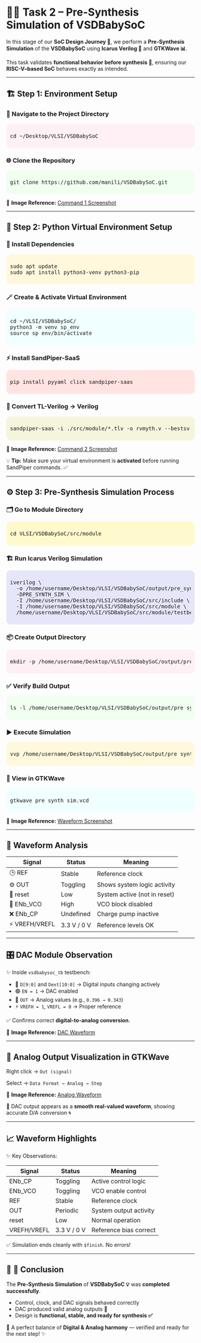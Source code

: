 # 🌈✨ Task 2 – Pre-Synthesis Simulation of VSDBabySoC

In this stage of our **SoC Design Journey 🚀**, we perform a **Pre-Synthesis Simulation** of the **VSDBabySoC** using **Icarus Verilog 🧠** and **GTKWave 📊**.

This task validates **functional behavior before synthesis 🧩**, ensuring our **RISC-V–based SoC** behaves exactly as intended.

---

## 🏗️ Step 1: Environment Setup

### 📂 Navigate to the Project Directory

<div style="background-color:#FFF0F5; border-radius:12px; padding:10px; margin:8px 0;">
<pre>cd ~/Desktop/VLSI/VSDBabySoC</pre>
</div>

### 🌐 Clone the Repository

<div style="background-color:#F0FFF0; border-radius:12px; padding:10px; margin:8px 0;">
<pre>git clone https://github.com/manili/VSDBabySoC.git</pre>
</div>

🔗 **Image Reference:** [Command 1 Screenshot](https://github.com/Gowtham007007/Week-2_RISC-V_Tapeout/blob/main/Images/command1.png)

---

## 🧩 Step 2: Python Virtual Environment Setup

### 🔧 Install Dependencies

<div style="background-color:#FFF8DC; border-radius:12px; padding:10px; margin:8px 0;">
<pre>sudo apt update
sudo apt install python3-venv python3-pip</pre>
</div>

### 🪄 Create & Activate Virtual Environment

<div style="background-color:#F0FFFF; border-radius:12px; padding:10px; margin:8px 0;">
<pre>cd ~/VLSI/VSDBabySoC/
python3 -m venv sp_env
source sp_env/bin/activate</pre>
</div>

### ⚡ Install SandPiper-SaaS

<div style="background-color:#FFE4E1; border-radius:12px; padding:10px; margin:8px 0;">
<pre>pip install pyyaml click sandpiper-saas</pre>
</div>

### 🧠 Convert TL-Verilog → Verilog

<div style="background-color:#F5F5DC; border-radius:12px; padding:10px; margin:8px 0;">
<pre>sandpiper-saas -i ./src/module/*.tlv -o rvmyth.v --bestsv --noline -p verilog --outdir ./src/module/</pre>
</div>

🔗 **Image Reference:** [Command 2 Screenshot](https://github.com/Gowtham007007/Week-2_RISC-V_Tapeout/blob/main/Images/command2.png)

💡 **Tip:** Make sure your virtual environment is **activated** before running SandPiper commands. ✅

---

## ⚙️ Step 3: Pre-Synthesis Simulation Process

### 🗂️ Go to Module Directory

<div style="background-color:#FFFACD; border-radius:12px; padding:10px; margin:8px 0;">
<pre>cd VLSI/VSDBabySoC/src/module</pre>
</div>

### 🏗️ Run Icarus Verilog Simulation

<div style="background-color:#E6E6FA; border-radius:12px; padding:10px; margin:8px 0;">
<pre>iverilog \
  -o /home/username/Desktop/VLSI/VSDBabySoC/output/pre_synth_sim/pre_synth_sim.out \
  -DPRE_SYNTH_SIM \
  -I /home/username/Desktop/VLSI/VSDBabySoC/src/include \
  -I /home/username/Desktop/VLSI/VSDBabySoC/src/module \
  /home/username/Desktop/VLSI/VSDBabySoC/src/module/testbench.v</pre>
</div>

### 📦 Create Output Directory

<div style="background-color:#FFF0F5; border-radius:12px; padding:10px; margin:8px 0;">
<pre>mkdir -p /home/username/Desktop/VLSI/VSDBabySoC/output/pre_synth_sim</pre>
</div>

### ✅ Verify Build Output

<div style="background-color:#F0FFF0; border-radius:12px; padding:10px; margin:8px 0;">
<pre>ls -l /home/username/Desktop/VLSI/VSDBabySoC/output/pre_synth_sim/pre_synth_sim.out</pre>
</div>

### ▶️ Execute Simulation

<div style="background-color:#FFF8DC; border-radius:12px; padding:10px; margin:8px 0;">
<pre>vvp /home/username/Desktop/VLSI/VSDBabySoC/output/pre_synth_sim/pre_synth_sim.out</pre>
</div>

### 🌈 View in GTKWave

<div style="background-color:#F0FFFF; border-radius:12px; padding:10px; margin:8px 0;">
<pre>gtkwave pre_synth_sim.vcd</pre>
</div>

🔗 **Image Reference:** [Waveform Screenshot](https://github.com/Gowtham007007/Week-2_RISC-V_Tapeout/blob/main/Images/vsdwave.png)

---

## 🌟 Waveform Analysis

| Signal | Status | Meaning |
| --- | --- | --- |
| 🕒 REF | Stable | Reference clock |
| ⚙️ OUT | Toggling | Shows system logic activity |
| 🔄 reset | Low | System active (not in reset) |
| 🚫 ENb_VCO | High | VCO block disabled |
| ❌ ENb_CP | Undefined | Charge pump inactive |
| ⚡ VREFH/VREFL | 3.3 V / 0 V | Reference levels OK |

---

## 🎛️ DAC Module Observation

✨ Inside `vsdbabysoc_tb` testbench:

- 🔢 `D[9:0]` and `Dext[10:0]` → Digital inputs changing actively
- 🟢 `EN = 1` → DAC enabled
- 🌊 `OUT` → Analog values (e.g., `0.396 → 0.343`)
- ⚡ `VREFH = 1`, `VREFL = 0` → Proper reference

✅ Confirms correct **digital-to-analog conversion**.

🔗 **Image Reference:** [DAC Waveform](https://github.com/Gowtham007007/Week-2_RISC-V_Tapeout/blob/main/Images/dac_gtkwave.png)

---

## 🧠 Analog Output Visualization in GTKWave

Right click → `Out (signal)`

Select → `Data Format → Analog → Step`

🔗 **Image Reference:** [Analog Waveform](https://github.com/Gowtham007007/Week-2_RISC-V_Tapeout/blob/main/Images/analogwave.png)

💖 DAC output appears as a **smooth real-valued waveform**, showing accurate D/A conversion 🌀

---

## 📈 Waveform Highlights

✨ Key Observations:

| Signal | Status | Meaning |
| --- | --- | --- |
| ENb_CP | Toggling | Active control logic |
| ENb_VCO | Toggling | VCO enable control |
| REF | Stable | Reference clock |
| OUT | Periodic | System output activity |
| reset | Low | Normal operation |
| VREFH/VREFL | 3.3 V / 0 V | Reference bias correct |

✅ Simulation ends cleanly with `$finish`. No errors!

---

## 🏁 🎯 Conclusion

The **Pre-Synthesis Simulation** of **VSDBabySoC 💡** was **completed successfully**.

- Control, clock, and DAC signals behaved correctly
- DAC produced valid analog outputs 🌊
- Design is **functional, stable, and ready for synthesis ✅**

💖 A perfect balance of **Digital & Analog harmony** — verified and ready for the next step! ✨
